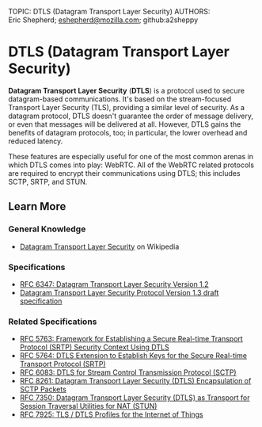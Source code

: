 TOPIC: DTLS (Datagram Transport Layer Security)
AUTHORS: Eric Shepherd; eshepherd@mozilla.com; github:a2sheppy

# DTLS (Datagram Transport Layer Security)

**Datagram Transport Layer Security** (**DTLS**) is a protocol used to secure
datagram-based communications. It's based on the stream-focused Transport Layer Security (TLS),
providing a similar level of security. As a datagram protocol, DTLS doesn't guarantee the
order of message delivery, or even that messages will be delivered at all. However, DTLS gains the
benefits of datagram protocols, too; in particular, the lower overhead and reduced latency.

These features are especially useful for one of the most common arenas in which DTLS comes into
play: WebRTC. All of the WebRTC related protocols are required to encrypt their
communications using DTLS; this includes SCTP, SRTP, and STUN.

## Learn More

### General Knowledge

- [Datagram Transport Layer Security](https://en.wikipedia.org/wiki/Datagram%20Transport%20Layer%20Security)
on Wikipedia

### Specifications

- [RFC 6347: Datagram Transport Layer Security Version 1.2](https://tools.ietf.org/html/rfc6347)
- [Datagram Transport Layer Security Protocol Version 1.3 draft specification](https://tools.ietf.org/html/draft-ietf-tls-dtls13)

### Related Specifications

- [RFC 5763: Framework for Establishing a Secure Real-time Transport Protocol (SRTP) Security Context Using DTLS](https://tools.ietf.org/html/rfc5763)
- [RFC 5764: DTLS Extension to Establish Keys for the Secure Real-time Transport Protocol (SRTP)](https://tools.ietf.org/html/rfc5764)
- [RFC 6083: DTLS for Stream Control Transmission Protocol (SCTP)](https://tools.ietf.org/html/rfc6083)
- [RFC 8261: Datagram Transport Layer Security (DTLS) Encapsulation of SCTP Packets](https://tools.ietf.org/html/rfc8261)
- [RFC 7350: Datagram Transport Layer Security (DTLS) as Transport for Session Traversal Utilities for NAT (STUN)](https://tools.ietf.org/html/rfc7350)
- [RFC 7925: TLS / DTLS Profiles for the Internet of Things](https://tools.ietf.org/html/rfc7925)
